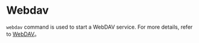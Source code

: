 # Webdav

`webdav` command is used to start a WebDAV service. For more details, refer to [WebDAV](/webdav)。
